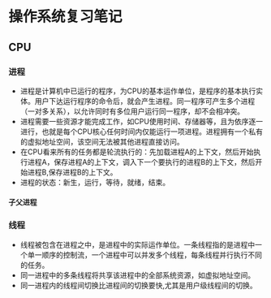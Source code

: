 # 操作系统复习笔记

## CPU

### 进程
- 进程是计算机中已运行的程序，为CPU的基本运作单位，是程序的基本执行实体。用户下达运行程序的命令后，就会产生进程。同一程序可产生多个进程（一对多关系），以允许同时有多位用户运行同一程序，却不会相冲突。
- 进程需要一些资源才能完成工作，如CPU使用时间、存储器等，且为依序逐一进行，也就是每个CPU核心任何时间内仅能运行一项进程。进程拥有一个私有的虚拟地址空间，该空间无法被其他进程直接访问。
- 在CPU看来所有的任务都是轮流执行的：先加载进程A的上下文，然后开始执行进程A，保存进程A的上下文，调入下一个要执行的进程B的上下文，然后开始进程B,保存进程B的上下文。
- 进程的状态：新生，运行，等待，就绪，结束。

#### 子父进程

### 线程
- 线程被包含在进程之中，是进程中的实际运作单位。一条线程指的是进程中一个单一顺序的控制流，一个进程中可以并发多个线程，每条线程并行执行不同的任务。
- 同一进程中的多条线程将共享该进程中的全部系统资源，如虚拟地址空间。
- 同一进程内的线程间切换比进程间的切换要快,尤其是用户级线程间的切换。
